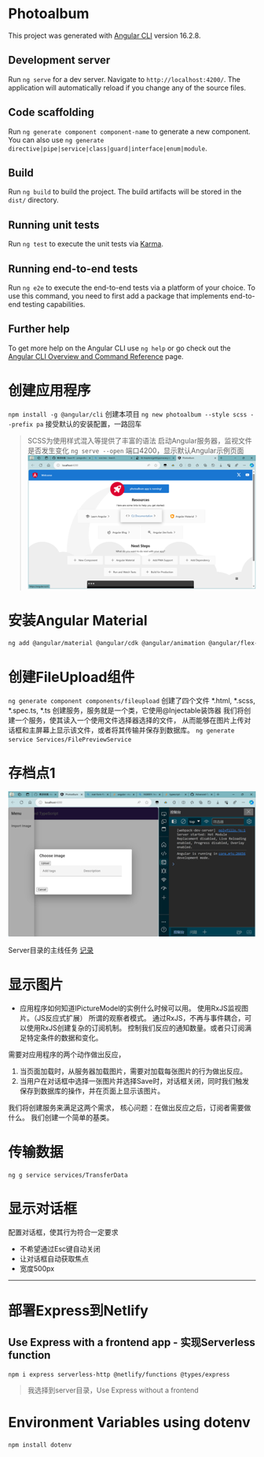 # Photoalbum

This project was generated with [Angular CLI](https://github.com/angular/angular-cli) version 16.2.8.

## Development server

Run `ng serve` for a dev server. Navigate to `http://localhost:4200/`. The application will automatically reload if you change any of the source files.

## Code scaffolding

Run `ng generate component component-name` to generate a new component. You can also use `ng generate directive|pipe|service|class|guard|interface|enum|module`.

## Build

Run `ng build` to build the project. The build artifacts will be stored in the `dist/` directory.

## Running unit tests

Run `ng test` to execute the unit tests via [Karma](https://karma-runner.github.io).

## Running end-to-end tests

Run `ng e2e` to execute the end-to-end tests via a platform of your choice. To use this command, you need to first add a package that implements end-to-end testing capabilities.

## Further help

To get more help on the Angular CLI use `ng help` or go check out the [Angular CLI Overview and Command Reference](https://angular.io/cli) page.


# 创建应用程序
`npm install -g @angular/cli`
创建本项目
`ng new photoalbum --style scss --prefix pa`
接受默认的安装配置，一路回车
> SCSS为使用样式混入等提供了丰富的语法
启动Angular服务器，监视文件是否发生变化
`ng serve --open`
端口4200，显示默认Angular示例页面
![界面](./src/assets/ui-init.png)
# 安装Angular Material
```bash
ng add @angular/material @angular/cdk @angular/animation @angular/flex-layout
```

# 创建FileUpload组件
`ng generate component components/fileupload`
创建了四个文件 *.html, *.scss, *.spec.ts, *.ts
创建服务，服务就是一个类，它使用@Injectable装饰器
我们将创建一个服务，使其读入一个使用文件选择器选择的文件，
从而能够在图片上传对话框和主屏幕上显示该文件，或者将其传输并保存到数据库。
`ng generate service Services/FilePreviewService`

# 存档点1
![存档点1](src/assets/ui-arch1.png)

Server目录的主线任务 [记录](server/Readme.md)

# 显示图片

- 应用程序如何知道IPictureModel的实例什么时候可以用。
使用RxJS监视图片。（JS反应式扩展）
所谓的观察者模式。
通过RxJS，不再与事件耦合，可以使用RxJS创建复杂的订阅机制。
控制我们反应的通知数量。或者只订阅满足特定条件的数据和变化。

需要对应用程序的两个动作做出反应，
1. 当页面加载时，从服务器加载图片，需要对加载每张图片的行为做出反应。
2. 当用户在对话框中选择一张图片并选择Save时，对话框关闭，同时我们触发保存到数据库的操作，并在页面上显示该图片。

我们将创建服务来满足这两个需求，
核心问题：在做出反应之后，订阅者需要做什么。
我们创建一个简单的基类。

# 传输数据
`ng g service services/TransferData`

# 显示对话框
配置对话框，使其行为符合一定要求
- 不希望通过Esc键自动关闭
- 让对话框自动获取焦点
- 宽度500px


---

# 部署Express到Netlify
## Use Express with a frontend app - 实现Serverless function
`npm i express serverless-http @netlify/functions @types/express`
> 我选择到server目录，Use Express without a frontend

# Environment Variables using dotenv
`npm install dotenv`
